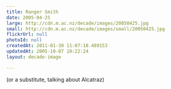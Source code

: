 ```yaml
---
title: Ranger Smith
date: 2005-04-25
large: http://cdn.m.ac.nz/decade/images/20050425.jpg
small: http://cdn.m.ac.nz/decade/images/small/20050425.jpg
flickrUrl: null
photoId: null
createdAt: 2011-01-30 11:07:18.489153
updatedAt: 2005-10-07 10:22:24
layout: decade-image

---
```

(or a substitute, talking about Alcatraz)
